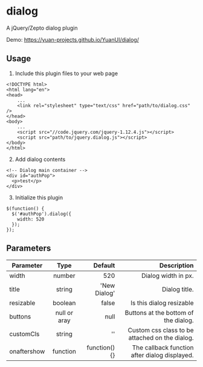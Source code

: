 # dialog

A jQuery/Zepto dialog plugin

Demo: https://yuan-projects.github.io/YuanUI/dialog/

## Usage

 1. Include this plugin files to your web page
```
<!DOCTYPE html>
<html lang="en">
<head>
    ...
    <link rel="stylesheet" type="text/css" href="path/to/dialog.css" />
</head>
<body>
    ...
    <script src="//code.jquery.com/jquery-1.12.4.js"></script>
    <script src="path/to/jquery.dialog.js"></script>
</body>
</html>
```
 2. Add dialog contents
```
<!-- Dialog main container -->
<div id="authPop">
  <p>test</p>
</div>
```
 3. Initialize this plugin
```
$(function() {
  $('#authPop').dialog({
    width: 520
  });
});
```

## Parameters
| Parameter        | Type           | Default  |  Description |
| ------------- |:-------------:| -----:| -----:|
| width      | number | 520 | Dialog width in px. |
| title      | string      |   'New Dialog' | Dialog title. |
| resizable | boolean      |    false | Is this dialog resizable |
| buttons | null or aray | null | Buttons at the bottom of the dialog. |
| customCls | string | '' | Custom css class to be attached on the dialog. |
| onaftershow | function | function(){} | The callback function after dialog displayed. |
